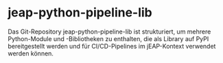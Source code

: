 # jeap-python-pipeline-lib
Das Git-Repository jeap-python-pipeline-lib ist strukturiert, um mehrere Python-Module und -Bibliotheken zu enthalten, die als Library auf PyPI bereitgestellt werden und für CI/CD-Pipelines im jEAP-Kontext verwendet werden können.
